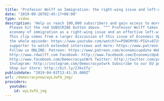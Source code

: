 ```yaml
---
title: 'Professor Wolff on Immigration: the right-wing issue and left-wing response'
date: "2019-09-26T02:45:17+08:00"
type: video
description: 'Help us reach 100,000 subscribers and gain access to more studio time!
  Please hit the red SUBSCRIBE button above. ^^^ Professor Wolff takes on political
  economy of immigration as a right-wing issue and an effective left-wing response.
  This clip comes from a larger discussion of this issue of Economic Update. To watch
  the whole episode: https://www.youtube.com/watch?v=P5NCMY9S-PI&t=872s Become a Patreon
  supporter to watch extended interviews and more: https://www.patreon.com/economicupdate
  Follow us ONLINE: Patreon: https://www.patreon.com/economicupdate Websites: https://www.democracyatwork.info/econ...
  http://www.rdwolff.com Facebook: http://www.facebook.com/EconomicUpdate http://www.facebook.com/RichardDWolff
  http://www.facebook.com/DemocracyatWrk Twitter: http://twitter.com/profwolff http://twitter.com/democracyatwrk
  Instagram: http://instagram.com/democracyatwrk Subscribe to our EU podcast: http://economicupdate.libsyn.com
  Shop our Store: http://bit.ly/2JkxIfy'
publishdate: "2019-04-03T13:41:35.000Z"
url: /democracynow/wyLJwfU_jmg/
providers:
  youtube:
    id: wyLJwfU_jmg
---
```

